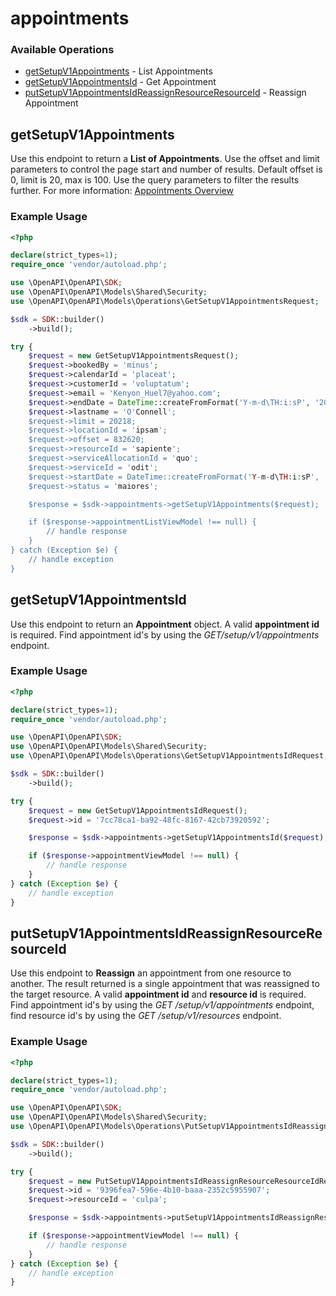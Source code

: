 # appointments

### Available Operations

* [getSetupV1Appointments](#getsetupv1appointments) - List Appointments
* [getSetupV1AppointmentsId](#getsetupv1appointmentsid) - Get Appointment
* [putSetupV1AppointmentsIdReassignResourceResourceId](#putsetupv1appointmentsidreassignresourceresourceid) - Reassign Appointment

## getSetupV1Appointments

<p>Use this endpoint to return a <b>List of Appointments</b>. Use the offset and limit parameters to control the page start and number of results. Default offset is 0, limit is 20, max is 100. Use the query parameters to filter the results further. For more information: <a href="https://onsched.readme.io/docs/appointments-overview">Appointments Overview</a></p>

### Example Usage

```php
<?php

declare(strict_types=1);
require_once 'vendor/autoload.php';

use \OpenAPI\OpenAPI\SDK;
use \OpenAPI\OpenAPI\Models\Shared\Security;
use \OpenAPI\OpenAPI\Models\Operations\GetSetupV1AppointmentsRequest;

$sdk = SDK::builder()
    ->build();

try {
    $request = new GetSetupV1AppointmentsRequest();
    $request->bookedBy = 'minus';
    $request->calendarId = 'placeat';
    $request->customerId = 'voluptatum';
    $request->email = 'Kenyon_Huel7@yahoo.com';
    $request->endDate = DateTime::createFromFormat('Y-m-d\TH:i:sP', '2022-11-30T04:44:49.578Z');
    $request->lastname = 'O'Connell';
    $request->limit = 20218;
    $request->locationId = 'ipsam';
    $request->offset = 832620;
    $request->resourceId = 'sapiente';
    $request->serviceAllocationId = 'quo';
    $request->serviceId = 'odit';
    $request->startDate = DateTime::createFromFormat('Y-m-d\TH:i:sP', '2020-05-23T06:06:25.221Z');
    $request->status = 'maiores';

    $response = $sdk->appointments->getSetupV1Appointments($request);

    if ($response->appointmentListViewModel !== null) {
        // handle response
    }
} catch (Exception $e) {
    // handle exception
}
```

## getSetupV1AppointmentsId

<p>Use this endpoint to return an <b>Appointment</b> object. A valid <b>appointment id</b> is required. Find appointment id's by using the <i>GET​/setup​/v1​/appointments</i> endpoint.</p>

### Example Usage

```php
<?php

declare(strict_types=1);
require_once 'vendor/autoload.php';

use \OpenAPI\OpenAPI\SDK;
use \OpenAPI\OpenAPI\Models\Shared\Security;
use \OpenAPI\OpenAPI\Models\Operations\GetSetupV1AppointmentsIdRequest;

$sdk = SDK::builder()
    ->build();

try {
    $request = new GetSetupV1AppointmentsIdRequest();
    $request->id = '7cc78ca1-ba92-48fc-8167-42cb73920592';

    $response = $sdk->appointments->getSetupV1AppointmentsId($request);

    if ($response->appointmentViewModel !== null) {
        // handle response
    }
} catch (Exception $e) {
    // handle exception
}
```

## putSetupV1AppointmentsIdReassignResourceResourceId

<p>Use this endpoint to <b>Reassign</b> an appointment from one resource to another. The result returned is a single appointment that was reassigned to the target resource. A valid <b>appointment id</b> and <b>resource id</b> is required. Find appointment id's by using the <i>GET /setup/v1/appointments</i> endpoint, find resource id's by using the <i>GET ​/setup​/v1​/resources</i> endpoint.</p>

### Example Usage

```php
<?php

declare(strict_types=1);
require_once 'vendor/autoload.php';

use \OpenAPI\OpenAPI\SDK;
use \OpenAPI\OpenAPI\Models\Shared\Security;
use \OpenAPI\OpenAPI\Models\Operations\PutSetupV1AppointmentsIdReassignResourceResourceIdRequest;

$sdk = SDK::builder()
    ->build();

try {
    $request = new PutSetupV1AppointmentsIdReassignResourceResourceIdRequest();
    $request->id = '9396fea7-596e-4b10-baaa-2352c5955907';
    $request->resourceId = 'culpa';

    $response = $sdk->appointments->putSetupV1AppointmentsIdReassignResourceResourceId($request);

    if ($response->appointmentViewModel !== null) {
        // handle response
    }
} catch (Exception $e) {
    // handle exception
}
```
